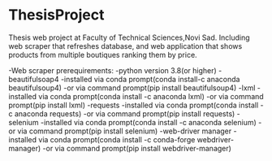 # ThesisProject
 
Thesis web project at Faculty of Technical Sciences,Novi Sad. Including web scraper that refreshes database, and web application that shows products from multiple boutiques ranking them by price.

-Web scraper prerequirements:
 -python version 3.8(or higher)
 -beautifulsoap4
     -installed via conda prompt(conda install-c anaconda beautifulsoup4)
     -or via command prompt(pip install beautifulsoup4)
 -lxml
    -installed via conda prompt(conda install -c anaconda lxml)
    -or via command prompt(pip install lxml)
 -requests
     -installed via conda prompt(conda install -c anaconda requests)
     -or via command prompt(pip install requests)
 -selenium 
   -installed via conda prompt(conda install -c anaconda selenium)
   -or via command prompt(pip install selenium)
 -web-driver manager
   -installed via conda prompt(conda install -c conda-forge webdriver-manager)
   -or via command prompt(pip install webdriver-manager)
     
